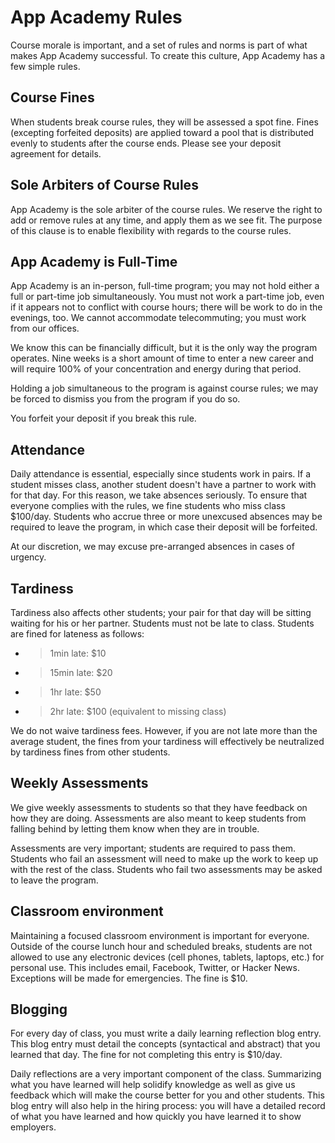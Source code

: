 # App Academy Rules

Course morale is important, and a set of rules and norms is part of
what makes App Academy successful. To create this culture, App Academy
has a few simple rules.

## Course Fines

When students break course rules, they will be assessed a spot
fine. Fines (excepting forfeited deposits) are applied toward a pool
that is distributed evenly to students after the course ends. Please
see your deposit agreement for details.

## Sole Arbiters of Course Rules

App Academy is the sole arbiter of the course rules. We reserve the
right to add or remove rules at any time, and apply them as we see
fit. The purpose of this clause is to enable flexibility with regards
to the course rules.

## App Academy is Full-Time

App Academy is an in-person, full-time program; you may not hold
either a full or part-time job simultaneously. You must not work a
part-time job, even if it appears not to conflict with course hours;
there will be work to do in the evenings, too. We cannot accommodate
telecommuting; you must work from our offices.

We know this can be financially difficult, but it is the only way the
program operates. Nine weeks is a short amount of time to enter a new
career and will require 100% of your concentration and energy during
that period.

Holding a job simultaneous to the program is against course rules; we
may be forced to dismiss you from the program if you do so.

You forfeit your deposit if you break this rule.

## Attendance

Daily attendance is essential, especially since students work in
pairs. If a student misses class, another student doesn't have a
partner to work with for that day. For this reason, we take absences
seriously. To ensure that everyone complies with the rules, we fine
students who miss class $100/day. Students who accrue three or more
unexcused absences may be required to leave the program, in which case
their deposit will be forfeited.

At our discretion, we may excuse pre-arranged absences in cases of
urgency.

## Tardiness

Tardiness also affects other students; your pair for that day will be
sitting waiting for his or her partner. Students must not be late to
class. Students are fined for lateness as follows:

* >1min late: $10
* >15min late: $20
* >1hr late: $50
* >2hr late: $100 (equivalent to missing class)

We do not waive tardiness fees. However, if you are not late more than
the average student, the fines from your tardiness will effectively be
neutralized by tardiness fines from other students.

## Weekly Assessments

We give weekly assessments to students so that they have feedback on
how they are doing. Assessments are also meant to keep students from
falling behind by letting them know when they are in trouble.

Assessments are very important; students are required to pass
them. Students who fail an assessment will need to make up the work to
keep up with the rest of the class. Students who fail two assessments
may be asked to leave the program.

## Classroom environment

Maintaining a focused classroom environment is important for
everyone. Outside of the course lunch hour and scheduled breaks,
students are not allowed to use any electronic devices (cell phones,
tablets, laptops, etc.)  for personal use. This includes email,
Facebook, Twitter, or Hacker News. Exceptions will be made for
emergencies. The fine is $10.

## Blogging

For every day of class, you must write a daily learning reflection
blog entry.  This blog entry must detail the concepts (syntactical and
abstract) that you learned that day. The fine for not completing this
entry is $10/day.

Daily reflections are a very important component of the
class. Summarizing what you have learned will help solidify knowledge
as well as give us feedback which will make the course better for you
and other students. This blog entry will also help in the hiring
process: you will have a detailed record of what you have learned and
how quickly you have learned it to show employers.
